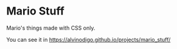 # Mario Stuff
Mario's things made with CSS only.

You can see it in https://alvinodigo.github.io/projects/mario_stuff/